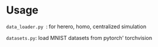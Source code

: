# Usage
`data_loader.py `: for herero, homo, centralized simulation

`datasets.py`: load MNIST datasets from pytorch' torchvision
